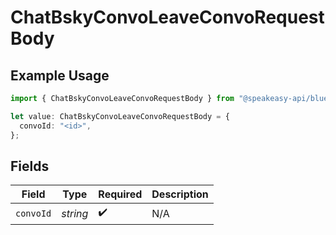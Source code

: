 # ChatBskyConvoLeaveConvoRequestBody

## Example Usage

```typescript
import { ChatBskyConvoLeaveConvoRequestBody } from "@speakeasy-api/bluesky/models/operations";

let value: ChatBskyConvoLeaveConvoRequestBody = {
  convoId: "<id>",
};
```

## Fields

| Field              | Type               | Required           | Description        |
| ------------------ | ------------------ | ------------------ | ------------------ |
| `convoId`          | *string*           | :heavy_check_mark: | N/A                |